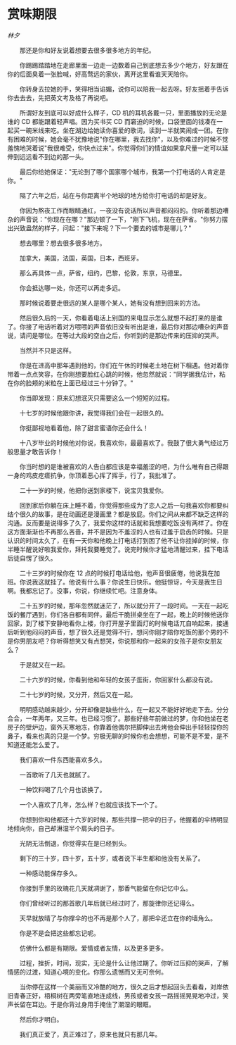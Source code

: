 # 赏味期限

*林夕*

　　那还是你和好友说着想要去很多很多地方的年纪。

　　你踢踢踏踏地在走廊里面一边走一边数着自己到底想去多少个地方，好友跟在你的后面臭着一张脸喊，好高骛远的家伙，离开这里看谁天天陪你。

　　你转身去拉她的手，笑得相当谄媚，说你可以陪我一起去呀。好友摇着手告诉你去去去，先把英文考及格了再说吧。

　　所谓好友到底可以好成什么样子，CD 机的耳机各戴一只，里面播放的无论是谁的 CD 都能跟着轻声唱。因为买书买 CD 而窘迫的时候，口袋里面的钱凑在一起买一碗米线来吃。坐在湖边给她读你喜爱的歌词，读到一半就笑闹成一团。在你有困难的时候，她会毫不犹豫地说"你在哪里，我去找你"，以及你难过的时候不觉羞愧地哭着说"我很难受，你快点过来"。你觉得你们的情谊如果拿尺量一定可以延伸到远远看不到边的那一头。

　　最后你给她保证："无论到了哪个国家哪个城市，我第一个打电话的人肯定是你。"

　　隔了六年之后，站在与你距离半个地球的地方给你打电话的却是好友。

　　你因为熬夜工作而眼睛通红，一夜没有说话所以声音都闷闷的。你听着那边嘈杂的声音说："你现在在哪？"那边顿了一下，"刚下飞机，现在在萨省。"你努力摆出兴致盎然的样子，问起："接下来呢？下一个要去的城市是哪儿？"

　　想去哪里？想去很多很多地方。

　　加拿大，美国，法国，英国，日本，西班牙。

　　那么再具体一点，萨省，纽约，巴黎，伦敦，东京，马德里。

　　你会抵达哪一处，你还可以再走多远。

　　那时候说着要走很远的某人是哪个某人，她有没有想到回来的方法。

　　然后很久后的一天，你看着电话上别国的来电显示怎么就想不起打来的是谁了。你接了电话听着对方喂喂的声音依旧没有听出是谁，最后你对那边嘈杂的声音说，请问是哪位。在等过大段的空白之后，你听到的是那边传来的压抑的哭声。

　　当然并不只是这样。

　　你是在进高中那年遇到他的，你们在午休的时候老土地在树下相遇。他对着你带着一点点笑容，在你刚想要脸红心跳的时候，他忽然就说："同学据我估计，粘在你的脸颊的米粒在上面已经过三十分钟了。"

　　你当即发现：原来幻想泯灭只需要这么一个短短的过程。

　　十七岁的时候他跟你讲，我觉得我们会在一起很久的。

　　你挺鄙视地看着他，除了甜言蜜语你还会什么！

　　十八岁毕业的时候他对你说，我喜欢你，最最喜欢了。我鼓了很大勇气经过万般思量才敢告诉你！

　　你当时想的是谁被喜欢的人告白都应该是幸福羞涩的吧，为什么唯有自己得跟一身的鸡皮疙瘩抗争，你顶着恶心挥了挥手，行了，我批准了。

　　二十一岁的时候，他把你送到家楼下，说宝贝我爱你。

　　回到家后你躺在床上睡不着，你觉得那些成为了恋人之后一句我喜欢你都要纠结个很久的故事，是在动画还是漫画里？都是放屁。你们之间从来都不缺乏这样的沟通。反而要是说得多了久了，我爱你这样的话就和我想要吃饭没有两样了。你在这方面渐渐也不再那么吝啬，并不是因为不羞涩的人也有过羞于启齿的时候。只是认识的时间太久了，在有一天你和他晚上打电话打到困了他不让你挂掉的时候，你半睡半醒说好啦我爱你，拜托我要睡觉了。说完时候你才猛地清醒过来，挂下电话后徒自愣了很久。

　　二十三岁的时候你在 12 点的时候打电话给他，他声音很疲倦，他说我在加班。你说我这就挂了。他说有什么事？你说生日快乐。他挺惊讶，今天是我生日啊。我都忘记了。没事，你说，你继续忙吧。注意身体。

　　二十五岁的时候，那年忽然就迷茫了，所以就分开了一段时间。一天在一起吃饭的餐厅遇到，你们各自都有同伴。最后干脆拼桌坐在了一起，晚上的时候他送你回家，到了楼下安静地看你上楼，你打开屋子里面灯的时候电话兀自响起来，接通后听到他闷闷的声音，想了很久还是觉得不行，想问你刚才陪你吃饭的那个男的不是你男朋友吧？你听得想笑又有点想哭，你说那和你一起来的女孩子是你女朋友么？

　　于是就又在一起。

　　二十六岁的时候，你看到他和年轻的女孩子逛街，你回家什么都没有说。

　　二十七岁的时候，又分开，然后又在一起。

　　明明感动越来越少，分开却像是缺些什么，在一起又不能好好地走下去。分分合合，一年两年，又三年。也已经习惯了。那些好些年前做过的梦，你和他坐在老房子的壁炉边，窗外天寒地冻，你靠着他偶尔把脚伸出去烤他会伸出手轻轻捏你的鼻子，看来也真的只是一个梦。穷极无聊的时候你也会想想，可能不是不爱，是不知道还能怎么爱了。

　　我们喜欢一件东西能喜欢多久。

　　一首歌听了几天也就腻了。

　　一种饮料喝了几个月也该换了。

　　一个人喜欢了几年，怎么样？也就应该找下一个了。

　　你想到你和他都还十六岁的时候，那些共撑一把伞的日子，他握着的伞柄明显地倾向你，自己却淋湿半个肩头的日子。

　　光阴无法倒退，你觉得实在是已经到头。

　　剩下的三十岁，四十岁，五十岁，或者说下半生都和他没有关系了。

　　一种感动能保存多久。

　　你接到手里的玫瑰花几天就凋谢了，那香气能留在你记忆中么。

　　你们曾经听过的那首歌几年后就已经过时了，那旋律你还记得么。

　　天早就放晴了与你撑伞的也不再是那个人了，那把伞还立在你的墙角么。

　　你是不是会把这些都忘记呢。

　　仿佛什么都是有期限。爱情或者友情，以及更多更多。

　　过程，挫折，时间，现实，无论是什么让他过期了。你听过压抑的哭声，了解情感的过渡，知道心境的变化。你那么遗憾而又无可奈何。

　　当你停在这样一个美丽而又冷酷的地方，很久之后才想起回头去看看，对岸依旧青春正好，梧桐树在两旁笔直地连成线，男孩或者女孩一路摇摇晃晃地冲过，笑声长留在耳边。于是你背过身用手掩住了潮湿的眼眶。

　　然后你才明白。

　　我们真正爱了，真正难过了，原来也就只有那几年。